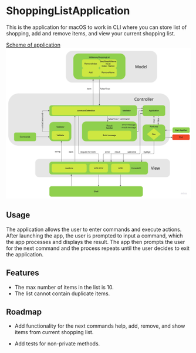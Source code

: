 # ShoppingListApplication

This is the application for macOS to work in CLI where you can store list of shopping, add and remove items, and view your current shopping list.

[Scheme of application](https://katherineoelsner.com/)
![Scheme image](https://raw.githubusercontent.com/iBYarchitect/Homework/hw4-readme-file-improvement/CLIShoppingListApplication/HW4%20scheme%20of%20application-2.jpg?token=GHSAT0AAAAAAB4HAUPTNADKHOQ3MLJOBP3AZAYYNQQ)

## Usage

The application allows the user to enter commands and execute actions. After launching the app, the user is prompted to input a command, which the app processes and displays the result. The app then prompts the user for the next command and the process repeats until the user decides to exit the application.

## Features

- The max number of items in the list is 10.
- The list cannot contain duplicate items.

## Roadmap

- Add functionality for the next commands help, add, remove, and show items from current shopping list.

- Add tests for non-private methods.

